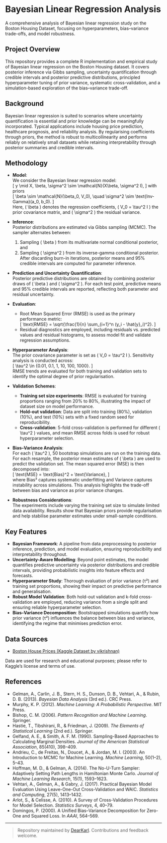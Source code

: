 # Bayesian Linear Regression Analysis

A comprehensive analysis of Bayesian linear regression study on the Boston Housing Dataset, focusing on hyperparameters, bias–variance trade-offs, and model robustness.

## Project Overview

This repository provides a complete R implementation and empirical study of Bayesian linear regression on the Boston Housing dataset. It covers posterior inference via Gibbs sampling, uncertainty quantification through credible intervals and posterior predictive distributions, principled hyperparameter tuning of prior variance, systematic cross-validation, and a simulation-based exploration of the bias–variance trade-off.

## Background

Bayesian linear regression is suited to scenarios where uncertainty quantification is essential and prior knowledge can be meaningfully incorporated. Typical applications include housing price prediction, healthcare prognosis, and reliability analysis. By regularising coefficients through priors, the method is robust to multicollinearity and performs reliably on relatively small datasets while retaining interpretability through posterior summaries and credible intervals.

## Methodology  

- **Model**:  
  We consider the Bayesian linear regression model:  
  \[
  y \mid X, \beta, \sigma^2 \sim \mathcal{N}(X\beta, \sigma^2 I),
  \]
  with priors  
  \[
  \beta \sim \mathcal{N}(\beta_0, V_0), \quad \sigma^2 \sim \text{Inv-Gamma}(a_0, b_0).
  \]  
  Here, \( \beta \) denotes the regression coefficients, \( V_0 = \tau^2 I \) the prior covariance matrix, and \( \sigma^2 \) the residual variance.  

- **Inference**:  
  Posterior distributions are estimated via Gibbs sampling (MCMC). The sampler alternates between:  
  1. Sampling \( \beta \) from its multivariate normal conditional posterior, and  
  2. Sampling \( \sigma^2 \) from its inverse-gamma conditional posterior.  
  After discarding burn-in iterations, posterior means and 95% credible intervals are computed for parameter inference.  

- **Prediction and Uncertainty Quantification**:  
  Posterior predictive distributions are obtained by combining posterior draws of \( \beta \) and \( \sigma^2 \). For each test point, predictive means and 95% credible intervals are reported, reflecting both parameter and residual uncertainty.  

- **Evaluation**:  
  - Root Mean Squared Error (RMSE) is used as the primary performance metric:  
    \[
    \text{RMSE} = \sqrt{\frac{1}{n} \sum_{i=1}^n (y_i - \hat{y}_i)^2}.
    \]  
  - Residual diagnostics are employed, including residuals vs. predicted values and residual histograms, to assess model fit and validate regression assumptions.  

- **Hyperparameter Analysis**:  
  The prior covariance parameter is set as \( V_0 = \tau^2 I \). Sensitivity analysis is conducted across:  
  \[
  \tau^2 \in \{0.01, 0.1, 1, 10, 100, 1000\}.
  \]  
  RMSE trends are evaluated for both training and validation sets to identify the optimal degree of prior regularisation.  

- **Validation Schemes**:  
  - **Training set size experiments**: RMSE is evaluated for training proportions ranging from 20% to 80%, illustrating the impact of dataset size on model performance.  
  - **Hold-out validation**: Data are split into training (80%), validation (10%), and test (10%) sets with a fixed random seed for reproducibility.  
  - **Cross-validation**: 5-fold cross-validation is performed for different \( \tau^2 \) values, and mean RMSE across folds is used for robust hyperparameter selection.  

- **Bias–Variance Analysis**:  
  For each \( \tau^2 \), 50 bootstrap simulations are run on the training data. For each resample, the posterior mean estimates of \( \beta \) are used to predict the validation set. The mean squared error (MSE) is then decomposed into:  
  \[
  \text{MSE} = \text{Bias}^2 + \text{Variance},
  \]  
  where Bias² captures systematic underfitting and Variance captures instability across simulations. This analysis highlights the trade-off between bias and variance as prior variance changes.  

- **Robustness Considerations**:  
  The experiments include varying the training set size to simulate limited data availability. Results show that Bayesian priors provide regularisation and help stabilise parameter estimates under small-sample conditions.  

## Key Features  

- **Bayesian Framework**: A pipeline from data preprocessing to posterior inference, prediction, and model evaluation, ensuring reproducibility and interpretability throughout.  
- **Uncertainty-Aware Modelling**: Beyond point estimates, the model quantifies predictive uncertainty via posterior distributions and credible intervals, providing probabilistic insights into feature effects and forecasts.  
- **Hyperparameter Study**: Thorough evaluation of prior variance (τ²) and training set proportions, showing their impact on predictive performance and generalisation.  
- **Robust Model Validation**: Both hold-out validation and k-fold cross-validation are employed, reducing variance from a single split and ensuring reliable hyperparameter selection.  
- **Bias–Variance Decomposition**: Bootstrapped simulations quantify how prior variance (τ²) influences the balance between bias and variance, identifying the regime that minimises prediction error.

## Data Sources

- [Boston House Prices (Kaggle Dataset by vikrishnan)](https://www.kaggle.com/datasets/vikrishnan/boston-house-prices)  

Data are used for research and educational purposes; please refer to Kaggle’s license and terms of use.

## References

- Gelman, A., Carlin, J. B., Stern, H. S., Dunson, D. B., Vehtari, A., & Rubin, D. B. (2013). *Bayesian Data Analysis* (3rd ed.). CRC Press.
- Murphy, K. P. (2012). *Machine Learning: A Probabilistic Perspective*. MIT Press.
- Bishop, C. M. (2006). *Pattern Recognition and Machine Learning*. Springer.
- Hastie, T., Tibshirani, R., & Friedman, J. (2009). *The Elements of Statistical Learning* (2nd ed.). Springer.
- Gelfand, A. E., & Smith, A. F. M. (1990). Sampling-Based Approaches to Calculating Marginal Densities. *Journal of the American Statistical Association*, 85(410), 398–409.
- Andrieu, C., de Freitas, N., Doucet, A., & Jordan, M. I. (2003). An Introduction to MCMC for Machine Learning. *Machine Learning*, 50(1–2), 5–43.
- Hoffman, M. D., & Gelman, A. (2014). The No-U-Turn Sampler: Adaptively Setting Path Lengths in Hamiltonian Monte Carlo. *Journal of Machine Learning Research*, 15(1), 1593–1623.
- Vehtari, A., Gelman, A., & Gabry, J. (2017). Practical Bayesian Model Evaluation Using Leave-One-Out Cross-Validation and WAIC. *Statistics and Computing*, 27(5), 1413–1432.
- Arlot, S., & Celisse, A. (2010). A Survey of Cross-Validation Procedures for Model Selection. *Statistics Surveys*, 4, 40–79.
- Domingos, P. (2000). A Unified Bias–Variance Decomposition for Zero-One and Squared Loss. In *AAAI*, 564–569.

---

> Repository maintained by [DearKarl](https://github.com/DearKarl). Contributions and feedback welcome. 
